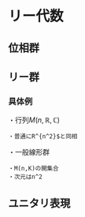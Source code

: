 # リー代数

## 位相群
## リー群

### 具体例

・行列$M(n,\mathbb{R,C})$

    ・普通にR^{n^2}$と同相

・一般線形群

    ・M(n,K)の開集合
    ・次元はn^2

## ユニタリ表現


